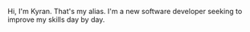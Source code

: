 Hi, I'm Kyran. That's my alias.
I'm a new software developer seeking to improve my skills day by day.
